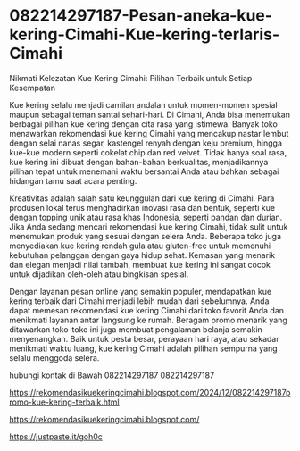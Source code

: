 # 082214297187-Pesan-aneka-kue-kering-Cimahi-Kue-kering-terlaris-Cimahi

Nikmati Kelezatan Kue Kering Cimahi: Pilihan Terbaik untuk Setiap Kesempatan

Kue kering selalu menjadi camilan andalan untuk momen-momen spesial maupun sebagai teman santai sehari-hari. Di Cimahi, Anda bisa menemukan berbagai pilihan kue kering dengan cita rasa yang istimewa. Banyak toko menawarkan rekomendasi kue kering Cimahi yang mencakup nastar lembut dengan selai nanas segar, kastengel renyah dengan keju premium, hingga kue-kue modern seperti cokelat chip dan red velvet. Tidak hanya soal rasa, kue kering ini dibuat dengan bahan-bahan berkualitas, menjadikannya pilihan tepat untuk menemani waktu bersantai Anda atau bahkan sebagai hidangan tamu saat acara penting.

Kreativitas adalah salah satu keunggulan dari kue kering di Cimahi. Para produsen lokal terus menghadirkan inovasi rasa dan bentuk, seperti kue dengan topping unik atau rasa khas Indonesia, seperti pandan dan durian. Jika Anda sedang mencari rekomendasi kue kering Cimahi, tidak sulit untuk menemukan produk yang sesuai dengan selera Anda. Beberapa toko juga menyediakan kue kering rendah gula atau gluten-free untuk memenuhi kebutuhan pelanggan dengan gaya hidup sehat. Kemasan yang menarik dan elegan menjadi nilai tambah, membuat kue kering ini sangat cocok untuk dijadikan oleh-oleh atau bingkisan spesial.

Dengan layanan pesan online yang semakin populer, mendapatkan kue kering terbaik dari Cimahi menjadi lebih mudah dari sebelumnya. Anda dapat memesan rekomendasi kue kering Cimahi dari toko favorit Anda dan menikmati layanan antar langsung ke rumah. Beragam promo menarik yang ditawarkan toko-toko ini juga membuat pengalaman belanja semakin menyenangkan. Baik untuk pesta besar, perayaan hari raya, atau sekadar menikmati waktu luang, kue kering Cimahi adalah pilihan sempurna yang selalu menggoda selera.

hubungi kontak di Bawah 082214297187 082214297187

https://rekomendasikuekeringcimahi.blogspot.com/2024/12/082214297187promo-kue-kering-terbaik.html

https://rekomendasikuekeringcimahi.blogspot.com/

https://justpaste.it/goh0c
